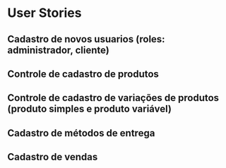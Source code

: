 # User Stories
    
## Cadastro de novos usuarios (roles: administrador, cliente)

## Controle de cadastro de produtos

## Controle de cadastro de variações de produtos (produto simples e produto variável)

## Cadastro de métodos de entrega

## Cadastro de vendas